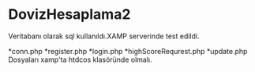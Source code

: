 # DovizHesaplama2
Veritabanı olarak sql kullanıldı.XAMP serverinde test edildi.

*conn.php
*register.php
*login.php
*highScoreRequrest.php
*update.php
Dosyaları xamp'ta htdcos klasöründe olmalı.


